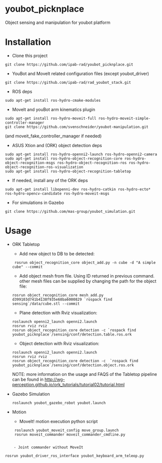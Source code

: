 # youbot_picknplace
Object sensing and manipulation for youbot platform


# Installation

- Clone this project
```
git clone https://github.com/ipab-rad/youbot_picknplace.git
```
- YouBot and MoveIt related configuration files (except youbot_driver)
```
git clone https://github.com/ipab-rad/rad_youbot_stack.git
```
- ROS deps
```
sudo apt-get install ros-hydro-cmake-modules
```
- MoveIt and youBot arm kinematics plugin
```
sudo apt-get install ros-hydro-moveit-full ros-hydro-moveit-simple-controller-manager
git clone https://github.com/svenschneider/youbot-manipulation.git
```
(and moveit_fake_controller_manager if needed)

- ASUS Xtion and (ORK) object detection deps
```
sudo apt-get install ros-hydro-openni2-launch ros-hydro-openni2-camera
sudo apt-get install ros-hydro-object-recognition-core ros-hydro-object-recognition-msgs ros-hydro-object-recognition-ros ros-hydro-object-recognition-ros-visualization
sudo apt-get install ros-hydro-object-recognition-tabletop
```
- If needed, install any of the ORK deps
```
sudo apt-get install libopenni-dev ros-hydro-catkin ros-hydro-ecto* ros-hydro-opencv-candidate ros-hydro-moveit-msgs
```
- For simulations in Gazebo
```
git clone https://github.com/mas-group/youbot_simulation.git
```

# Usage


- ORK Tabletop
    - Add new object to DB to be detected:
   ```
    rosrun object_recognition_core object_add.py -n cube -d "A simple cube" --commit
    ```
    - Add object mesh from file. Using ID returned in previous command. other mesh files can be supplied by changing the path for the object file:
    ```
    rosrun object_recognition_core mesh_add.py d399103d741b4138f935e68ba6000829 `rospack find sensing`/data/cube.stl --commit
    ```
    - Plane detection with Rviz visualization:
    ```
    roslaunch openni2_launch openni2.launch
    rosrun rviz rviz
    rosrun object_recognition_core detection -c `rospack find youbot_picknplace`/sensing/conf/detection.table.ros.ork
    ```
    - Object detection with Rviz visualization:
    ```
    roslaunch openni2_launch openni2.launch
    rosrun rviz rviz
    rosrun object_recognition_core detection -c  `rospack find youbot_picknplace`/sensing/conf/detection.object.ros.ork
    ```

    NOTE: more information on the usage and FAQS of the Tabletop pipeline can be found in
    http://wg-perception.github.io/ork_tutorials/tutorial02/tutorial.html


- Gazebo Simulation
    ```
    roslaunch youbot_gazebo_robot youbot.launch
    ```


- Motion
    - MoveIt! motion execution python script
   ```
    roslaunch youbot_moveit_config move_group.launch
    rosrun moveit_commander moveit_commander_cmdline.py
```

    - Joint commander without MoveIt
```
    rosrun youbot_driver_ros_interface youbot_keyboard_arm_teleop.py
```
